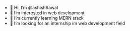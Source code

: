 - 👋 Hi, I’m @ashishRawat
- 👀 I’m interested in web development 
- 🌱 I’m currently learning MERN stack 
- 💞️ I’m looking for an internship im web development field

<!---
AgcFJCTY/AgcFJCTY is a ✨ special ✨ repository because its `README.md` (this file) appears on your GitHub profile.
You can click the Preview link to take a look at your changes.
--->
